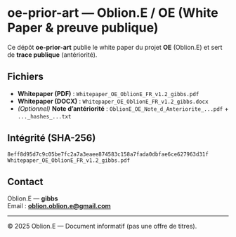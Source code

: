 # oe-prior-art — Oblion.E / OE (White Paper & preuve publique)

Ce dépôt **oe-prior-art** publie le white paper du projet **OE** (Oblion.E) et sert de **trace publique** (antériorité).

## Fichiers
- **Whitepaper (PDF)** : `Whitepaper_OE_OblionE_FR_v1.2_gibbs.pdf`
- **Whitepaper (DOCX)** : `Whitepaper_OE_OblionE_FR_v1.2_gibbs.docx`
- *(Optionnel)* **Note d’antériorité** : `OblionE_OE_Note_d_Anteriorite_...pdf` + `..._hashes_...txt`

## Intégrité (SHA-256)
```
8eff8d95d7c9c05be7fc2a7a3eaee874583c158a7fada0dbfae6ce627963d31f  Whitepaper_OE_OblionE_FR_v1.2_gibbs.pdf
```

## Contact
Oblion.E — **gibbs**  
Email : **oblion.oblion.e@gmail.com**

---
© 2025 Oblion.E — Document informatif (pas une offre de titres).
